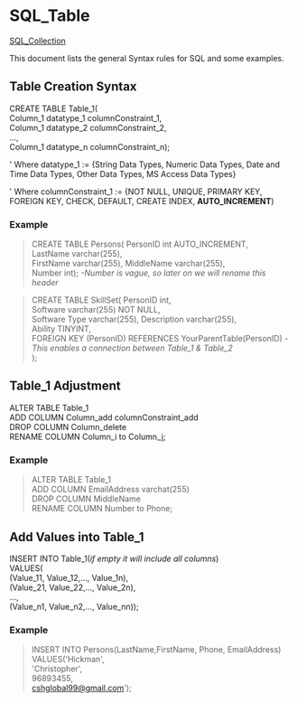 # SQL_Table
[SQL_Collection](https://github.com/cshglobal99/SQL_Collection/blob/main/INTRODUCTION.md)

This document lists the general Syntax rules for SQL and some examples.

## Table Creation Syntax
CREATE TABLE Table_1(  
Column_1 datatype_1 columnConstraint_1,  
Column_1 datatype_2 columnConstraint_2,  
...,  
Column_1 datatype_n columnConstraint_n);

' Where datatype_1 := {String Data Types, Numeric Data Types, Date and Time Data Types, Other Data Types, MS Access Data Types}

' Where columnConstraint_1 := {NOT NULL, UNIQUE, PRIMARY KEY, FOREIGN KEY, CHECK, DEFAULT, CREATE INDEX, **AUTO_INCREMENT**)

### Example
>CREATE TABLE Persons( PersonID int AUTO_INCREMENT,  
> LastName varchar(255),  
> FirstName varchar(255),
> MiddleName varchar(255),   
> Number int); *-Number is vague, so later on we will rename this header*  

>CREATE TABLE SkillSet( PersonID int,  
> Software varchar(255) NOT NULL,  
> Software Type varchar(255),
> Description varchar(255),  
>Ability TINYINT,  
>FOREIGN KEY (PersonID) REFERENCES YourParentTable(PersonID) *- This enables a connection between Table_1 & Table_2*  
>);

## Table_1 Adjustment
ALTER TABLE Table_1  
ADD COLUMN Column_add columnConstraint_add  
DROP COLUMN Column_delete  
RENAME COLUMN Column_i to Column_j;  

### Example
>ALTER TABLE Table_1  
ADD COLUMN EmailAddress varchat(255)  
DROP COLUMN MiddleName  
RENAME COLUMN Number to Phone;  

## Add Values into Table_1
INSERT INTO Table_1(*if empty it will include all columns*)  
VALUES(  
 (Value_11, Value_12,..., Value_1n),  
 (Value_21, Value_22,..., Value_2n),  
 ...,  
 (Value_n1, Value_n2,..., Value_nn));  


### Example
> INSERT INTO Persons(LastName,FirstName, Phone, EmailAddress)  
VALUES('Hickman',  
'Christopher',  
96893455,  
cshglobal99@gmail.com');  
